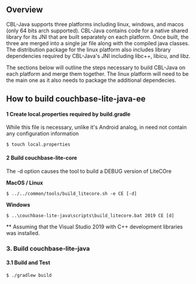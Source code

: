 ## Overview

CBL-Java supports three platforms including linux, windows, and macos
(only 64 bits arch supported). CBL-Java contains code for a native
shared library for its JNI that are built separately on each platform.
Once built, the three are merged into a single jar file along with the
compiled java classes. The distribution package for the linux platform
also includes library dependencies required by CBL-Java's JNI including
libc++, libicu, and libz.

The sections below will outline the steps necessary to build CBL-Java
on each platform and merge them together. The linux platform will need
to be the main one as it also needs to package the additional
dependecies.


## How to build couchbase-lite-java-ee

#### 1 Create local.properties required by build.gradle

While this file is necessary, unlike it's Android analog, in need not contain any configuration information

```
$ touch local.properties
```


#### 2 Build couchbase-lite-core

The -d option causes the tool to build a DEBUG version of LiteCOre

**MacOS / Linux**

```
$ ../../common/tools/build_litecore.sh -e CE [-d]
```

**Windows**

```
$ ..\couchbase-lite-java\scripts\build_litecore.bat 2019 CE [d]
```
** Assuming that the Visual Studio 2019 with C++ development libraries was installed.

### 3. Build couchbase-lite-java

#### 3.1 Build and Test

```
$ ./gradlew build
```

